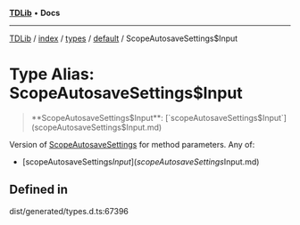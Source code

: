 [**TDLib**](../../../../../../README.md) • **Docs**

***

[TDLib](../../../../../../modules.md) / [index](../../../../../README.md) / [types](../../../README.md) / [default](../README.md) / ScopeAutosaveSettings$Input

# Type Alias: ScopeAutosaveSettings$Input

> **ScopeAutosaveSettings$Input**: [`scopeAutosaveSettings$Input`](scopeAutosaveSettings$Input.md)

Version of [ScopeAutosaveSettings](ScopeAutosaveSettings-1.md) for method parameters.
Any of:
- [scopeAutosaveSettings$Input](scopeAutosaveSettings$Input.md)

## Defined in

dist/generated/types.d.ts:67396
